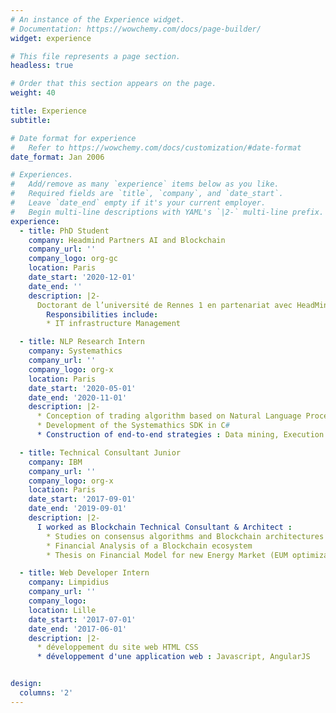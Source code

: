 ```yaml
---
# An instance of the Experience widget.
# Documentation: https://wowchemy.com/docs/page-builder/
widget: experience

# This file represents a page section.
headless: true

# Order that this section appears on the page.
weight: 40

title: Experience
subtitle:

# Date format for experience
#   Refer to https://wowchemy.com/docs/customization/#date-format
date_format: Jan 2006

# Experiences.
#   Add/remove as many `experience` items below as you like.
#   Required fields are `title`, `company`, and `date_start`.
#   Leave `date_end` empty if it's your current employer.
#   Begin multi-line descriptions with YAML's `|2-` multi-line prefix.
experience:
  - title: PhD Student 
    company: Headmind Partners AI and Blockchain
    company_url: ''
    company_logo: org-gc
    location: Paris
    date_start: '2020-12-01'
    date_end: ''
    description: |2-
      Doctorant de l’université de Rennes 1 en partenariat avec HeadMind Partners dans le cadre de ma thèse sur le sujet de l'étude des arguments au sein des débats politiques
        Responsibilities include:
        * IT infrastructure Management

  - title: NLP Research Intern
    company: Systemathics
    company_url: ''
    company_logo: org-x
    location: Paris
    date_start: '2020-05-01'
    date_end: '2020-11-01'
    description: |2-
      * Conception of trading algorithm based on Natural Language Processing, ML.NET and Tensorflow
      * Development of the Systemathics SDK in C#
      * Construction of end-to-end strategies : Data mining, Execution Strategies and Backtesting

  - title: Technical Consultant Junior
    company: IBM
    company_url: ''
    company_logo: org-x
    location: Paris
    date_start: '2017-09-01'
    date_end: '2019-09-01'
    description: |2-
      I worked as Blockchain Technical Consultant & Architect :
        * Studies on consensus algorithms and Blockchain architectures
        * Financial Analysis of a Blockchain ecosystem
        * Thesis on Financial Model for new Energy Market (EUM optimization)

  - title: Web Developer Intern
    company: Limpidius
    company_url: ''
    company_logo: 
    location: Lille
    date_start: '2017-07-01'
    date_end: '2017-06-01'
    description: |2-
      * développement du site web HTML CSS
      * développement d'une application web : Javascript, AngularJS 


design:
  columns: '2'
---
```

